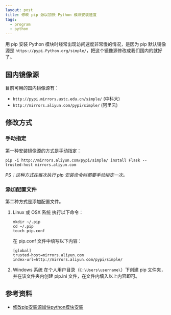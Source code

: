 ```yaml
---
layout: post
title: 修改 pip 源以加快 Python 模块安装速度
tags:
  - program
  - python
---
```


用 pip 安装 Python 模块时经常出现访问速度非常慢的情况，是因为 pip 默认镜像源是 `https://pypi.Python.org/simple/`，把这个镜像源修改成我们国内的就好了。

##  国内镜像源

目前可用的国内镜像源有：

- `http://pypi.mirrors.ustc.edu.cn/simple/` (中科大)
- `http://mirrors.aliyun.com/pypi/simple/` (阿里云)

## 修改方式

### 手动指定

第一种安装镜像源的方式是手动指定：

`pip -i http://mirrors.aliyun.com/pypi/simple/ install Flask -- trusted-host mirrors.aliyun.com`

*PS：这种方式在每次执行 pip 安装命令时都要手动指定一次。*

### 添加配置文件

第二种方式是添加配置文件。

1. Linux 或 OSX 系统
   执行以下命令：
   ```shell
   mkdir ~/.pip
   cd ~/.pip
   touch pip.conf
   ```
   在 pip.conf 文件中填写以下内容：
   ```
   [global]
   trusted-host=mirrors.aliyun.com
   index-url=http://mirrors.aliyun.com/pypi/simple/
   ```
2. Windows 系统
   在个人用户目录（`C:\Users\username\`）下创建 pip 文件夹，并在该文件夹内创建 pip.ini 文件，在文件内填入以上内容即可。

## 参考资料

- [修改pip安装源加快python模块安装](http://blog.csdn.net/u012592062/article/details/51966649) 
